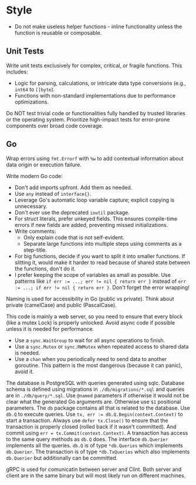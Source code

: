 # Style

- Do not make useless helper functions - inline functionality unless the function is reusable or composable.

## Unit Tests

Write unit tests exclusively for complex, critical, or fragile functions. This includes:
* Logic for parsing, calculations, or intricate data type conversions (e.g., `int64` to `[]byte`).
* Functions with non-standard implementations due to performance optimizations.

Do NOT test trivial code or functionalities fully handled by trusted libraries or the operating system. Prioritize high-impact tests for error-prone components over broad code coverage.

## Go

Wrap errors using `fmt.Errorf` with `%w` to add contextual information about data origin or execution failure.

Write modern Go code:
* Don't add imports upfront. Add them as needed.
* Use `any` instead of `interface{}`.
* Leverage Go's automatic loop variable capture; explicit copying is unnecessary.
* Don't ever use the deprecated `ioutil` package.
* For struct literals, prefer unkeyed fields. This ensures compile-time errors if new fields are added, preventing missed initializations.
* Write comments:
  - Only explain code that is not self-evident.
  - Separate large functions into multiple steps using comments as a step-title.
* For big functions, decide if you want to split it into smaller functions. If slitting it, would make it harder to read because of shared state between the functions, don't do it.
* I prefer keeping the scope of variables as small as possible. Use patterns like `if err := ...; err != nil { return err }` instead of `err := ...; if err != nil { return err }`. Don't forget the error wrapping!

Naming is used for accessibility in Go (public vs private). Think about private (camelCase) and public (PascalCase).

This code is mainly a web server, so you need to ensure that every block (like a mutex Lock) is properly unlocked. Avoid async code if possible unless it is needed for performance.
- Use a `sync.WaitGroup` to wait for all async operations to finish.
- Use a `sync.Mutex` or `sync.RWMutex` when repeated access to shared data is needed.
- Use a `chan` when you periodically need to send data to another goroutine. This pattern is the most dangerous (because it can panic), avoid it.

The database is PostgreSQL with queries generated using sqlc.
Database schema is defined using migrations in `./db/migrations/*.sql` and queries are in `./db/query/*.sql`.
Use `@named` parameters if otherwise it would not be clear what the generated Go arguments are. Otherwise use `$1` positional parameters.
The `db` package contains all that is related to the database. Use `db.Q` to execute queries.
Use `tx, err := db.Q.Begin(context.Context)` to start a transaction. Always use `defer tx.Close()` to ensure that the transaction is properly closed (rolled back if it wasn't committed). And commit using `err = tx.Commit(context.Context)`. A transaction has access to the same query methods as `db.Q` does.
The interface `db.Querier` implements all the queries. `db.Q` is of type `*db.Queries` which implements `db.Querier`. The transaction is of type `*db.TxQueries` which also implements `db.Querier` but additionally can be committed.

gRPC is used for comunicatin between server and Clint. Both server and client are in the same binary but will most likely run on different machines.
